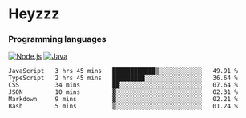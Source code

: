 # Heyzzz  

### Programming languages  

[![Node.js](https://img.shields.io/badge/-Node.js-262626?style=for-the-badge)](https://nodejs.org)
[![Java](https://img.shields.io/badge/-Java-262626?style=for-the-badge)](https://java.com)

<!--START_SECTION:waka-->

```text
JavaScript   3 hrs 45 mins   ████████████▒░░░░░░░░░░░░   49.91 %
TypeScript   2 hrs 45 mins   █████████░░░░░░░░░░░░░░░░   36.64 %
CSS          34 mins         ██░░░░░░░░░░░░░░░░░░░░░░░   07.64 %
JSON         10 mins         ▓░░░░░░░░░░░░░░░░░░░░░░░░   02.31 %
Markdown     9 mins          ▓░░░░░░░░░░░░░░░░░░░░░░░░   02.21 %
Bash         5 mins          ▒░░░░░░░░░░░░░░░░░░░░░░░░   01.24 %
```

<!--END_SECTION:waka-->
